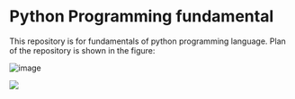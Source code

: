 # Python Programming fundamental

This repository is for fundamentals of python programming language. Plan of the repository is shown in the figure:


![image](https://user-images.githubusercontent.com/15100077/209703557-f22b143b-8b42-4c5d-b8dd-f180522f33d8.png)

![](https://img.shields.io/github/languages/top/arunsinp/Python-programming)

